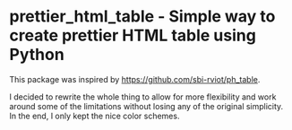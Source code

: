 # prettier_html_table -  Simple way to create prettier HTML table using Python
This package was inspired by https://github.com/sbi-rviot/ph_table.

I decided to rewrite the whole thing to allow for more flexibility and work around some of the limitations 
without losing any of the original simplicity. In the end, I only kept the nice color schemes.

 
 

